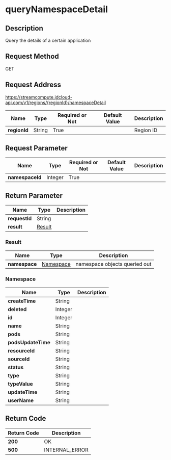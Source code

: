 # queryNamespaceDetail


## Description
Query the details of a certain application

## Request Method
GET

## Request Address
https://streamcompute.jdcloud-api.com/v1/regions/{regionId}/namespaceDetail

|Name|Type|Required or Not|Default Value|Description|
|---|---|---|---|---|
|**regionId**|String|True||Region ID|

## Request Parameter
|Name|Type|Required or Not|Default Value|Description|
|---|---|---|---|---|
|**namespaceId**|Integer|True|||


## Return Parameter
|Name|Type|Description|
|---|---|---|
|**requestId**|String||
|**result**|[Result](##Result)||


### <a name="Result">Result</a>
|Name|Type|Description|
|---|---|---|
|**namespace**|[Namespace](##Namespace)|namespace objects queried out|
### <a name="Namespace">Namespace</a>
|Name|Type|Description|
|---|---|---|
|**createTime**|String||
|**deleted**|Integer||
|**id**|Integer||
|**name**|String||
|**pods**|String||
|**podsUpdateTime**|String||
|**resourceId**|String||
|**sourceId**|String||
|**status**|String||
|**type**|String||
|**typeValue**|String||
|**updateTime**|String||
|**userName**|String||

## Return Code
|Return Code|Description|
|---|---|
|**200**|OK|
|**500**|INTERNAL_ERROR|
